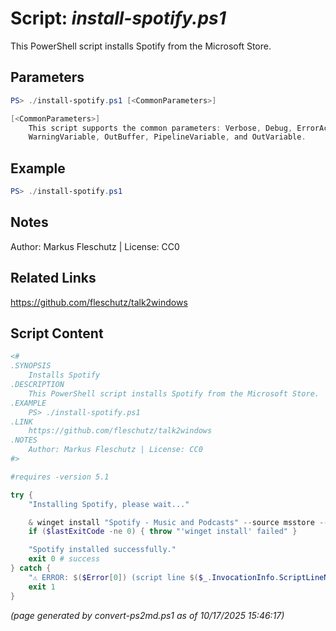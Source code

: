 Script: *install-spotify.ps1*
========================

This PowerShell script installs Spotify from the Microsoft Store.

Parameters
----------
```powershell
PS> ./install-spotify.ps1 [<CommonParameters>]

[<CommonParameters>]
    This script supports the common parameters: Verbose, Debug, ErrorAction, ErrorVariable, WarningAction, 
    WarningVariable, OutBuffer, PipelineVariable, and OutVariable.
```

Example
-------
```powershell
PS> ./install-spotify.ps1

```

Notes
-----
Author: Markus Fleschutz | License: CC0

Related Links
-------------
https://github.com/fleschutz/talk2windows

Script Content
--------------
```powershell
<#
.SYNOPSIS
	Installs Spotify
.DESCRIPTION
	This PowerShell script installs Spotify from the Microsoft Store.
.EXAMPLE
	PS> ./install-spotify.ps1
.LINK
	https://github.com/fleschutz/talk2windows
.NOTES
	Author: Markus Fleschutz | License: CC0
#>

#requires -version 5.1

try {
	"Installing Spotify, please wait..."

	& winget install "Spotify - Music and Podcasts" --source msstore --accept-package-agreements --accept-source-agreements
	if ($lastExitCode -ne 0) { throw "'winget install' failed" }

	"Spotify installed successfully."
	exit 0 # success
} catch {
	"⚠️ ERROR: $($Error[0]) (script line $($_.InvocationInfo.ScriptLineNumber))"
	exit 1
}
```

*(page generated by convert-ps2md.ps1 as of 10/17/2025 15:46:17)*
